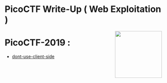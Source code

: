 # PicoCTF Write-Up ( Web Exploitation )

<img align="right" width="150" src="https://i.pinimg.com/originals/94/ea/c8/94eac835763ea2c2b63c069cedbed22f.gif">

<!--
Available Write Up : ~

PicoCTF 2019
PicoCTF 2021
picoMini by redpwn
PicoCTF 2022
PicoCTF 2023
PicoCTF 2024
-->

# PicoCTF-2019 : 
- [dont-use-client-side](#dont-use-client-side)
